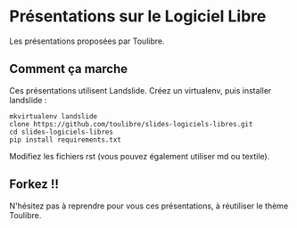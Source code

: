 Présentations sur le Logiciel Libre
====================================

Les présentations proposées par Toulibre.

## Comment ça marche

Ces présentations utilisent Landslide. Créez un virtualenv, puis installer landslide :

    mkvirtualenv landslide
    clone https://github.com/toulibre/slides-logiciels-libres.git
    cd slides-logiciels-libres
    pip install requirements.txt

Modifiez les fichiers rst (vous pouvez également utiliser md ou textile).

## Forkez !!

N'hésitez pas à reprendre pour vous ces présentations, à réutiliser le thème Toulibre.

